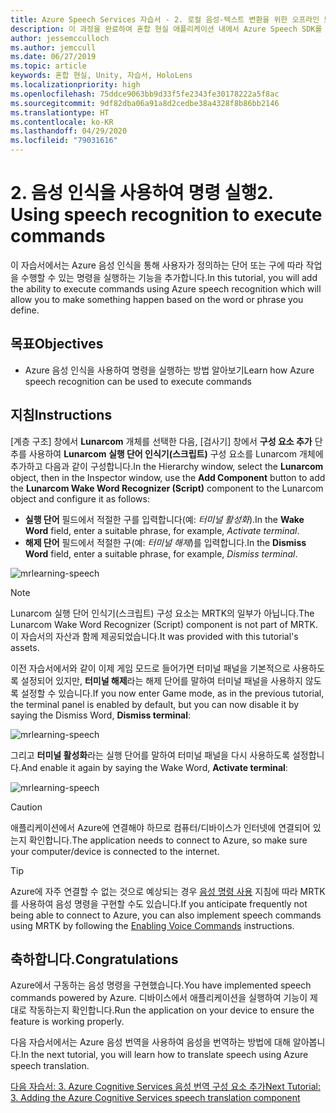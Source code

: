 ```yaml
---
title: Azure Speech Services 자습서 - 2. 로컬 음성-텍스트 변환을 위한 오프라인 모드 추가
description: 이 과정을 완료하여 혼합 현실 애플리케이션 내에서 Azure Speech SDK를 구현하는 방법을 알아봅니다.
author: jessemcculloch
ms.author: jemccull
ms.date: 06/27/2019
ms.topic: article
keywords: 혼합 현실, Unity, 자습서, HoloLens
ms.localizationpriority: high
ms.openlocfilehash: 75ddce9063bb9d33f5fe2343fe30178222a5f8ac
ms.sourcegitcommit: 9df82dba06a91a8d2cedbe38a4328f8b86bb2146
ms.translationtype: HT
ms.contentlocale: ko-KR
ms.lasthandoff: 04/29/2020
ms.locfileid: "79031616"
---
```

# <a name="2-using-speech-recognition-to-execute-commands"></a><span data-ttu-id="102b1-105">2. 음성 인식을 사용하여 명령 실행</span><span class="sxs-lookup"><span data-stu-id="102b1-105">2. Using speech recognition to execute commands</span></span>

<span data-ttu-id="102b1-106">이 자습서에서는 Azure 음성 인식을 통해 사용자가 정의하는 단어 또는 구에 따라 작업을 수행할 수 있는 명령을 실행하는 기능을 추가합니다.</span><span class="sxs-lookup"><span data-stu-id="102b1-106">In this tutorial, you will add the ability to execute commands using Azure speech recognition which will allow you to make something happen based on the word or phrase you define.</span></span>

## <a name="objectives"></a><span data-ttu-id="102b1-107">목표</span><span class="sxs-lookup"><span data-stu-id="102b1-107">Objectives</span></span>

* <span data-ttu-id="102b1-108">Azure 음성 인식을 사용하여 명령을 실행하는 방법 알아보기</span><span class="sxs-lookup"><span data-stu-id="102b1-108">Learn how Azure speech recognition can be used to execute commands</span></span>

## <a name="instructions"></a><span data-ttu-id="102b1-109">지침</span><span class="sxs-lookup"><span data-stu-id="102b1-109">Instructions</span></span>

<span data-ttu-id="102b1-110">[계층 구조] 창에서 **Lunarcom** 개체를 선택한 다음, [검사기] 창에서 **구성 요소 추가** 단추를 사용하여 **Lunarcom 실행 단어 인식기(스크립트)** 구성 요소를 Lunarcom 개체에 추가하고 다음과 같이 구성합니다.</span><span class="sxs-lookup"><span data-stu-id="102b1-110">In the Hierarchy window, select the **Lunarcom** object, then in the Inspector window, use the **Add Component** button to add the **Lunarcom Wake Word Recognizer (Script)** component to the Lunarcom object and configure it as follows:</span></span>

* <span data-ttu-id="102b1-111">**실행 단어** 필드에서 적절한 구를 입력합니다(예: _터미널 활성화_).</span><span class="sxs-lookup"><span data-stu-id="102b1-111">In the **Wake Word** field, enter a suitable phrase, for example, _Activate terminal_.</span></span>
* <span data-ttu-id="102b1-112">**해제 단어** 필드에서 적절한 구(예: _터미널 해제_)를 입력합니다.</span><span class="sxs-lookup"><span data-stu-id="102b1-112">In the **Dismiss Word** field, enter a suitable phrase, for example, _Dismiss terminal_.</span></span>

![mrlearning-speech](images/mrlearning-speech/tutorial2-section1-step1-1.png)

> [!NOTE]
> <span data-ttu-id="102b1-114">Lunarcom 실행 단어 인식기(스크립트) 구성 요소는 MRTK의 일부가 아닙니다.</span><span class="sxs-lookup"><span data-stu-id="102b1-114">The Lunarcom Wake Word Recognizer (Script) component is not part of MRTK.</span></span> <span data-ttu-id="102b1-115">이 자습서의 자산과 함께 제공되었습니다.</span><span class="sxs-lookup"><span data-stu-id="102b1-115">It was provided with this tutorial's assets.</span></span>

<span data-ttu-id="102b1-116">이전 자습서에서와 같이 이제 게임 모드로 들어가면 터미널 패널을 기본적으로 사용하도록 설정되어 있지만, **터미널 해제**라는 해제 단어를 말하여 터미널 패널을 사용하지 않도록 설정할 수 있습니다.</span><span class="sxs-lookup"><span data-stu-id="102b1-116">If you now enter Game mode, as in the previous tutorial, the terminal panel is enabled by default, but you can now disable it by saying the Dismiss Word, **Dismiss terminal**:</span></span>

![mrlearning-speech](images/mrlearning-speech/tutorial2-section1-step1-2.png)

<span data-ttu-id="102b1-118">그리고 **터미널 활성화**라는 실행 단어를 말하여 터미널 패널을 다시 사용하도록 설정합니다.</span><span class="sxs-lookup"><span data-stu-id="102b1-118">And enable it again by saying the Wake Word, **Activate terminal**:</span></span>

![mrlearning-speech](images/mrlearning-speech/tutorial2-section1-step1-3.png)

> [!CAUTION]
> <span data-ttu-id="102b1-120">애플리케이션에서 Azure에 연결해야 하므로 컴퓨터/디바이스가 인터넷에 연결되어 있는지 확인합니다.</span><span class="sxs-lookup"><span data-stu-id="102b1-120">The application needs to connect to Azure, so make sure your computer/device is connected to the internet.</span></span>

> [!TIP]
> <span data-ttu-id="102b1-121">Azure에 자주 연결할 수 없는 것으로 예상되는 경우 [음성 명령 사용](mrlearning-base-ch5.md#enabling-voice-commands) 지침에 따라 MRTK를 사용하여 음성 명령을 구현할 수도 있습니다.</span><span class="sxs-lookup"><span data-stu-id="102b1-121">If you anticipate frequently not being able to connect to Azure, you can also implement speech commands using MRTK by following the [Enabling Voice Commands](mrlearning-base-ch5.md#enabling-voice-commands) instructions.</span></span>

## <a name="congratulations"></a><span data-ttu-id="102b1-122">축하합니다.</span><span class="sxs-lookup"><span data-stu-id="102b1-122">Congratulations</span></span>

<span data-ttu-id="102b1-123">Azure에서 구동하는 음성 명령을 구현했습니다.</span><span class="sxs-lookup"><span data-stu-id="102b1-123">You have implemented speech commands powered by Azure.</span></span> <span data-ttu-id="102b1-124">디바이스에서 애플리케이션을 실행하여 기능이 제대로 작동하는지 확인합니다.</span><span class="sxs-lookup"><span data-stu-id="102b1-124">Run the application on your device to ensure the feature is working properly.</span></span>

<span data-ttu-id="102b1-125">다음 자습서에서는 Azure 음성 번역을 사용하여 음성을 번역하는 방법에 대해 알아봅니다.</span><span class="sxs-lookup"><span data-stu-id="102b1-125">In the next tutorial, you will learn how to translate speech using Azure speech translation.</span></span>

[<span data-ttu-id="102b1-126">다음 자습서: 3. Azure Cognitive Services 음성 번역 구성 요소 추가</span><span class="sxs-lookup"><span data-stu-id="102b1-126">Next Tutorial: 3. Adding the Azure Cognitive Services speech translation component</span></span>](mrlearning-speechSDK-ch3.md)
